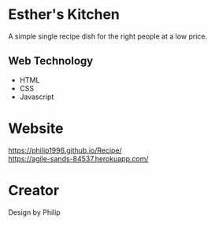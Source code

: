 # Esther's Kitchen
A simple single recipe dish for the right people at a low price.
## Web Technology
* HTML
* CSS
* Javascript
# Website
https://philip1996.github.io/Recipe/<br>
https://agile-sands-84537.herokuapp.com/

# Creator
Design by Philip
